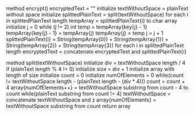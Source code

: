 method encrypt()
    encryptedText = ""
    initialize  textWithoutSpace = plainText without space
    initialize splittedPlainText = split(textWithoutSpace)
    for each i in splittedPlainText length
        tempArray = splittedPlainText{i} to char array
        initialize j = 0
        while (j != 2)
            int temp = tempArray{key{j} - 1}
            tempArray{key{j} - 1} = tempArray{j}
            tempArray{j} = temp
            j = j + 1
        splittedPlainText{i} = String(tempArray{0}) + String(tempArray{1}) + String(tempArray{2}) + String(tempArray{3})
    for each i in splittedPlainText length
        encryptedText = concatenate encryptedText and splittedPlainText{i}

method split(textWithoutSpace)
    initialize div = textWithoutSpace length / 4
    if (plainText length % 4 != 0)
        initialize size = div + 1
    initialize array with length of size
    initialize count = 0
    initialize numOfElements = 0
    while(count != textWithoutSpace length - (plainText length - (div * 4)))
        count = count + 4
        array{numOfElements++} = textWithoutSpace substring from count - 4 to count
    while(plainText substring from count != 4)
        textWithoutSpace = concatenate textWithoutSpace and z
    array{numOfElements} = textWithoutSpace substring from count
    return array
    
